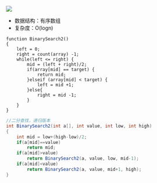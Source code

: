 ![](http://ww2.sinaimg.cn/large/006tNc79ly1g3zssqtr4kj31gu0gogq0.jpg)

- 数据结构：有序数组
- 复杂度：O(logn)

```
function BinarySearch2()
{
	left = 0;
	right = count(array) -1;
	while(left <= right) {
		mid = (left + right)/2;
		if(array[mid] == target) {
			return mid;
		}elseif (array[mid] < target) {
			left = mid +1;
		}else{
			right = mid -1;
		}
	}
}
```



```java
//二分查找，递归版本
int BinarySearch2(int a[], int value, int low, int high)
{
    int mid = low+(high-low)/2;
    if(a[mid]==value)
        return mid;
    if(a[mid]>value)
        return BinarySearch2(a, value, low, mid-1);
    if(a[mid]<value)
        return BinarySearch2(a, value, mid+1, high);
}
```










